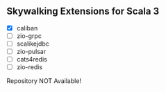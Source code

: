 Skywalking Extensions for Scala 3
---

- [x] caliban
- [ ] zio-grpc
- [ ] scalikejdbc
- [ ] zio-pulsar
- [ ] cats4redis
- [ ] zio-redis

Repository NOT Available!
